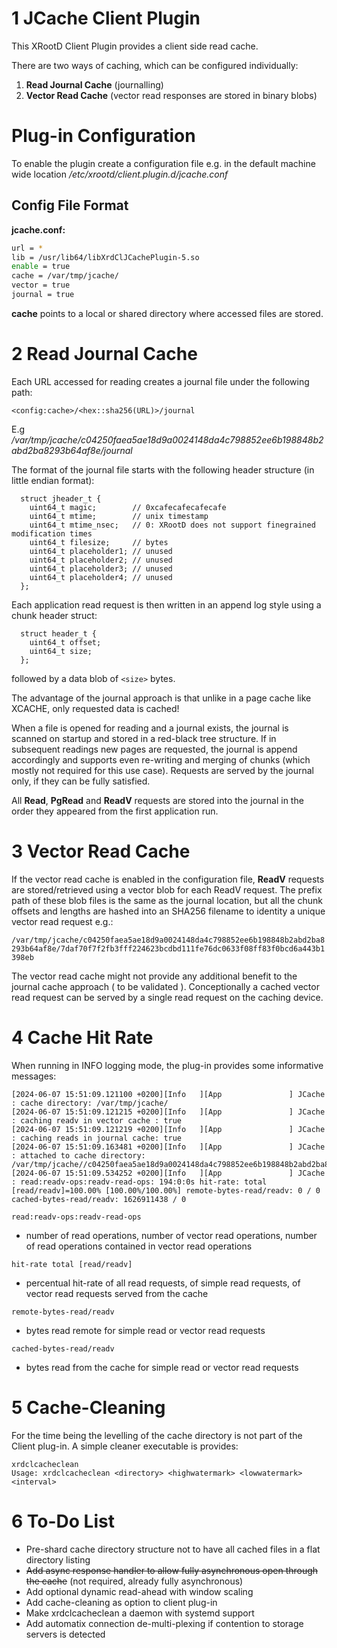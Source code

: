 # 1 JCache Client Plugin

This XRootD Client Plugin provides a client side read cache. 

There are two ways of caching, which can be configured individually:
1. **Read Journal Cache** (journalling)
2. **Vector Read Cache** (vector read responses are stored in binary blobs)

# Plug-in Configuration
To enable the plugin create a configuration file e.g. in the default machine wide location */etc/xrootd/client.plugin.d/jcache.conf*

## Config File Format

**jcache.conf:**
```bash
url = *
lib = /usr/lib64/libXrdClJCachePlugin-5.so
enable = true
cache = /var/tmp/jcache/
vector = true
journal = true
```
**cache** points to a local or shared directory where accessed files are stored. 

# 2 Read Journal Cache

Each URL accessed for reading creates a journal file under the following path:
```
<config:cache>/<hex::sha256(URL)>/journal
```
E.g */var/tmp/jcache/c04250faea5ae18d9a0024148da4c798852ee6b198848b2abd2ba8293b64af8e/journal*

The format of the journal file starts with the following header structure (in little endian format):
```
  struct jheader_t {
    uint64_t magic;        // 0xcafecafecafecafe
    uint64_t mtime;        // unix timestamp
    uint64_t mtime_nsec;   // 0: XRootD does not support finegrained modification times
    uint64_t filesize;     // bytes
    uint64_t placeholder1; // unused
    uint64_t placeholder2; // unused
    uint64_t placeholder3; // unused
    uint64_t placeholder4; // unused
  };
```

Each application read request is then written in an append log style using a chunk header struct:
```
  struct header_t {
    uint64_t offset;
    uint64_t size;
  };
```
followed by a data blob of ```<size>``` bytes.

The advantage of the journal approach is that unlike in a page cache like XCACHE, only requested data is cached!

When a file is opened for reading and a journal exists, the journal is scanned on startup and stored in a red-black tree structure. If in subsequent readings 
new pages are requested, the journal is append accordingly and supports even re-writing and merging of chunks (which mostly not required for this use case).
Requests are served by the journal only, if they can be fully satisfied.


All **Read**, **PgRead** and **ReadV** requests are stored into the journal in the order they appeared from the first application run.

# 3 Vector Read Cache
If the vector read cache is enabled in the configuration file, **ReadV** requests are stored/retrieved using a vector blob for each ReadV request.
The prefix path of these blob files is the same as the journal location, but all the chunk offsets and lengths are hashed into an SHA256 filename to identity 
a unique vector read request e.g.:

```/var/tmp/jcache/c04250faea5ae18d9a0024148da4c798852ee6b198848b2abd2ba8293b64af8e/7daf70f7f2fb3fff224623bcdbd111fe76dc0633f08ff83f0bcd6a443b1398eb```

The vector read cache might not provide any additional benefit to the journal cache approach ( to be validated ). Conceptionally a cached vector read request 
can be served by a single read request on the caching device.

# 4 Cache Hit Rate

When running in INFO logging mode, the plug-in provides some informative messages:

```
[2024-06-07 15:51:09.121100 +0200][Info   ][App               ] JCache : cache directory: /var/tmp/jcache/
[2024-06-07 15:51:09.121215 +0200][Info   ][App               ] JCache : caching readv in vector cache : true
[2024-06-07 15:51:09.121219 +0200][Info   ][App               ] JCache : caching reads in journal cache: true
[2024-06-07 15:51:09.163481 +0200][Info   ][App               ] JCache : attached to cache directory: /var/tmp/jcache//c04250faea5ae18d9a0024148da4c798852ee6b198848b2abd2ba8293b64af8e/journal
[2024-06-07 15:51:09.534252 +0200][Info   ][App               ] JCache : read:readv-ops:readv-read-ops: 194:0:0s hit-rate: total [read/readv]=100.00% [100.00%/100.00%] remote-bytes-read/readv: 0 / 0 cached-bytes-read/readv: 1626911438 / 0
```

```read:readv-ops:readv-read-ops```
- number of read operations, number of vector read operations, number of read operations contained in vector read operations

```hit-rate total [read/readv]```
- percentual hit-rate of all read requests, of simple read requests, of vector read requests served from the cache

```remote-bytes-read/readv```
- bytes read remote for simple read or vector read requests

```cached-bytes-read/readv```
- bytes read from the cache for simple read or vector read requests

# 5 Cache-Cleaning

For the time being the levelling of the cache directory is not part of the Client plug-in. A simple cleaner executable is provides:
```
xrdclcacheclean 
Usage: xrdclcacheclean <directory> <highwatermark> <lowwatermark> <interval> 
```

# 6 To-Do List
- Pre-shard cache directory structure not to have all cached files in a flat directory listing
- ~~Add async response handler to allow fully asynchronous open through the cache~~ (not required, already fully asynchronous)
- Add optional dynamic read-ahead with window scaling
- Add cache-cleaning as option to client plug-in
- Make xrdclcacheclean a daemon with systemd support
- Add automatix connection de-multi-plexing if contention to storage servers is detected
























